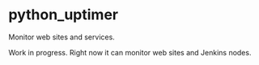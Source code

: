 # python_uptimer
Monitor web sites and services.

Work in progress. Right now it can monitor web sites and Jenkins nodes.